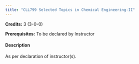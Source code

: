 ```yaml
---
title: "CLL799 Selected Topics in Chemical Engineering-II"
---
```

**Credits:** 3 (3-0-0)

**Prerequisites:** To be declared by Instructor

#### Description
As per declaration of instructor(s).